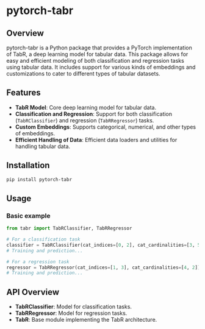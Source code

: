 # pytorch-tabr

## Overview

pytorch-tabr is a Python package that provides a PyTorch implementation of TabR, a deep learning model for tabular data. This package allows for easy and efficient modeling of both classification and regression tasks using tabular data. It includes support for various kinds of embeddings and customizations to cater to different types of tabular datasets.

## Features

- **TabR Model**: Core deep learning model for tabular data.
- **Classification and Regression**: Support for both classification (`TabRClassifier`) and regression (`TabRRegressor`) tasks.
- **Custom Embeddings**: Supports categorical, numerical, and other types of embeddings.
- **Efficient Handling of Data**: Efficient data loaders and utilities for handling tabular data.

## Installation

```bash
pip install pytorch-tabr
```

## Usage

### Basic example

```python
from tabr import TabRClassifier, TabRRegressor

# For a classification task
classifier = TabRClassifier(cat_indices=[0, 2], cat_cardinalities=[3, 5])
# Training and prediction...

# For a regression task
regressor = TabRRegressor(cat_indices=[1, 3], cat_cardinalities=[4, 2])
# Training and prediction...
```

## API Overview
- **TabRClassifier**: Model for classification tasks.
- **TabRRegressor**: Model for regression tasks.
- **TabR**: Base module implementing the TabR architecture.
